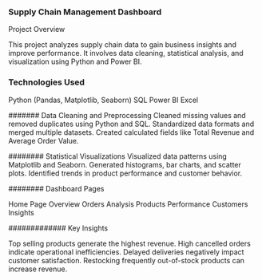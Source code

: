 ### Supply Chain Management Dashboard

Project Overview

This project analyzes supply chain data to gain business insights and improve performance.
It involves data cleaning, statistical analysis, and visualization using Python and Power BI.

### Technologies Used
Python (Pandas, Matplotlib, Seaborn)
SQL
Power BI
Excel

#######    Data Cleaning and Preprocessing
Cleaned missing values and removed duplicates using Python and SQL.
Standardized data formats and merged multiple datasets.
Created calculated fields like Total Revenue and Average Order Value.

########    Statistical Visualizations
Visualized data patterns using Matplotlib and Seaborn.
Generated histograms, bar charts, and scatter plots.
Identified trends in product performance and customer behavior.

######## Dashboard Pages

Home Page
Overview
Orders Analysis
Products Performance
Customers Insights

############# Key Insights 

Top selling products generate the highest revenue.
High cancelled orders indicate operational inefficiencies.
Delayed deliveries negatively impact customer satisfaction.
Restocking frequently out-of-stock products can increase revenue.
